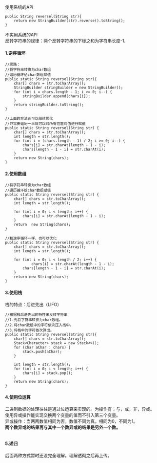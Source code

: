 使用系统的API
```
public String reversel(String str){
    return new StringBuilder(str).reverse().toString();
}
```
不实用系统的API  
反转字符串的规律：两个反转字符串的下标之和为字符串长度-1.  
#### 1.逆序循环
```
//思路：
//将字符串转换为char数组
//遍历循环给char数组赋值
public static String reversel(String str){
    char[] chars = str.toCharArray();
    StringBuilder stringBuilder = new StringBuilder();
    for (int i = chars.length - 1; i >= 0; i--) {
        stringBuilder.append(chars[i]);
    }
    return stringBuilder.toString();
}

//上面的方法还可以继续优化
//只需要遍历一半就可以对所有位置对值进行赋值
public static String reversel(String str) {
    char[] chars = str.toCharArray();
    int length = str.length();
    for (int i = (chars.length - 1) / 2; i >= 0; i--) {
        chars[i] = str.charAt(length - 1 - i);
        chars[length - 1 - i] = str.charAt(i);
    }
    return new String(chars);
}
```
#### 2.使用数组
```
//将字符串转换为char数组
//遍历循环给char数组赋值
public static String reversel(String str) {
    char[] chars = str.toCharArray();
    int length = str.length();

    for (int i = 0; i < length; i++) {
        chars[i] = str.charAt(length - 1 - i);
    }
    return  new String(chars);
}

//和逆序循环一样，也可以优化
public static String reversel(String str) {
    char[] chars = str.toCharArray();
    int length = str.length();

    for (int i = 0; i < length / 2; i++) {
            chars[i] = str.charAt(length - 1 - i);
        chars[length - 1 - i] = str.charAt(i);
    }
    return new String(chars);
}
```
#### 3.使用栈
栈的特点：后进先出（LIFO）  
```
//根据栈后进先出的特性来反转字符串
//1.先将字符串转换为char数组。
//2.将char数组中的字符依次压入栈中。
//3.将栈中的字符依次弹出。
public static String reversel(String str){
    char[] chars = str.toCharArray();
    Stack<Character> stack = new Stack<>();
    for (char aChar : chars) {
        stack.push(aChar);
    }

    int length = str.length();
    for (int i = 0; i < length; i++) {
        chars[i] = stack.pop();
    }
    return new String(chars);
}
```
#### 4.使用位运算
二进制数据的处理往往是通过位运算来实现的。为操作有：与，或，非，异或。  
使用异或操作能实现交换两个变量的值而不引入第三个变量。  
异或操作：当两两数值相同为否，数值不同为真。相同为0，不同为1。  
**两个数异或的结果再与其中一个数异或的结果是另外一个数。**
```

```
#### 5.递归


后面两种方式暂时还没完全理解。理解透彻之后再上传。
